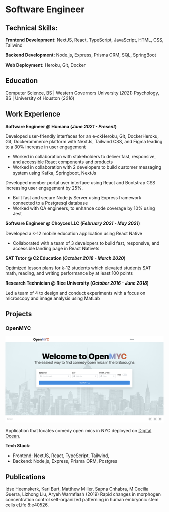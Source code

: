 # Software Engineer

## Technical Skills:

**Frontend Development:** NextJS, React, TypeScript, JavaScript, HTML, CSS, Tailwind

**Backend Development:** Node.js, Express, Prisma ORM, SQL, SpringBoot

**Web Deployment:** Heroku, Git, Docker

## Education

Computer Science, BS | Western Governors University (_2021_)
Psychology, BS | University of Houston (_2016_)

## Work Experience

**Software Engineer @ Humana (_June 2021 - Present_)**

Developed user-friendly interfaces for an e-ckHeroku, Git, DockerHeroku, Git, Dockerommerce platform with NextJs, Tailwind
CSS, and Figma leading to a 30% increase in user engagement

- Worked in collaboration with stakeholders to deliver fast, responsive, and
  accessible React components and products
- Worked in collaboration with 2 developers to build customer messaging system
  using Kafka, Springboot, NextJs

Developed member portal user interface using React and Bootstrap CSS increasing user
engagement by 25%.

- Built fast and secure Node.js Server using Express framework connected to a
  Postgresql database
- Worked with QA engineers, to enhance code coverage by 10% using Jest

**Software Engineer @ Choyces LLC (_February 2021 - May 2021_)**

Developed a k-12 mobile education application using React Native

- Collaborated with a team of 3 developers to build fast, responsive, and
  accessible landing page in React Nativets

**SAT Tutor @ C2 Education (_October 2018 - March 2020_)**

Optimized lesson plans for k-12 students which elevated students SAT math, reading,
and writing performance by at least 100 points

**Research Technician @ Rice University (_October 2016 - June 2018_)**

Led a team of 4 to design and conduct experiments with a focus on microscopy and
image analysis using MatLab

## Projects

### OpenMYC

![Open MYC](/assets/img/OpenMYC.png)

Application that locates comedy open mics in NYC deployed on [Digital Ocean.](https://jellyfish-app-7sddg.ondigitalocean.app/)

**Tech Stack:**

- Frontend: NextJS, React, TypeScript, Tailwind,
- Backend: Node.js, Express, Prisma ORM, Postgres

## Publications

Idse Heemskerk, Kari Burt, Matthew Miller, Sapna Chhabra, M Cecilia Guerra, Lizhong Liu, Aryeh Warmflash (2019) Rapid changes in morphogen concentration control self-organized patterning in human embryonic stem cells eLife 8:e40526.
